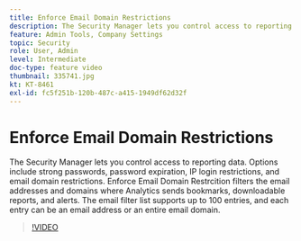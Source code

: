 ```yaml
---
title: Enforce Email Domain Restrictions
description: The Security Manager lets you control access to reporting data. Options include strong passwords, password expiration, IP login restrictions, and email domain restrictions. Enforce Email Domain Restrcition filters the email addresses and domains where Analytics sends bookmarks, downloadable reports, and alerts. The email filter list supports up to 100 entries, and each entry can be an email address or an entire email domain.
feature: Admin Tools, Company Settings
topic: Security
role: User, Admin
level: Intermediate
doc-type: feature video
thumbnail: 335741.jpg
kt: KT-8461
exl-id: fc5f251b-120b-487c-a415-1949df62d32f
---
```

# Enforce Email Domain Restrictions

The Security Manager lets you control access to reporting data. Options include strong passwords, password expiration, IP login restrictions, and email domain restrictions. Enforce Email Domain Restrcition filters the email addresses and domains where Analytics sends bookmarks, downloadable reports, and alerts. The email filter list supports up to 100 entries, and each entry can be an email address or an entire email domain. 


>[!VIDEO](https://video.tv.adobe.com/v/335741/?quality=12&learn=on)
